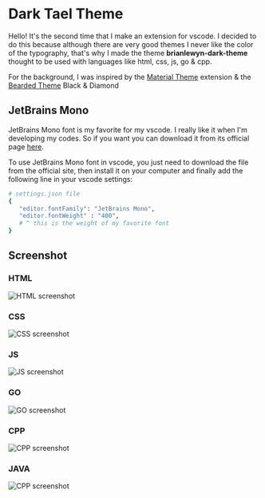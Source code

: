 # Dark Tael Theme

Hello! It's the second time that I make an extension for vscode. I decided to do this because although there are very good themes I never like the color of the typography, that's why I made the theme **brianlewyn-dark-theme** thought to be used with languages like html, css, js, go & cpp.

For the background, I was inspired by the [Material Theme](https://marketplace.visualstudio.com/items?itemName=Equinusocio.vsc-material-theme) extension & the [Bearded Theme](https://marketplace.visualstudio.com/items?itemName=BeardedBear.beardedtheme) Black & Diamond

## JetBrains Mono

JetBrains Mono font is my favorite for my vscode. I really like it when I'm developing my codes. So if you want you can download it from its official page [here](https://www.jetbrains.com/lp/mono/).

To use JetBrains Mono font in vscode, you just need to download the file from the official site, then install it on your computer and finally add the following line in your vscode settings:

```sh
# settings.json file
{
   "editor.fontFamily": "JetBrains Mono",
   "editor.fontWeight" : "400", 
   # ^ this is the weight of my favorite font
}
```

## Screenshot

### HTML
![HTML screenshot](https://raw.githubusercontent.com/brianlewyn/vscode_dark-teal-theme/main/img/HTML.png)

### CSS
![CSS screenshot](https://raw.githubusercontent.com/brianlewyn/vscode_dark-teal-theme/main/img/CSS.png)

### JS
![JS screenshot](https://raw.githubusercontent.com/brianlewyn/vscode_dark-teal-theme/main/img/JS.png)

### GO
![GO screenshot](https://raw.githubusercontent.com/brianlewyn/vscode_dark-teal-theme/main/img/GO.png)

### CPP
![CPP screenshot](https://raw.githubusercontent.com/brianlewyn/vscode_dark-teal-theme/main/img/CPP.png)

### JAVA
![CPP screenshot](https://raw.githubusercontent.com/brianlewyn/vscode_dark-teal-theme/main/img/JAVA.png)